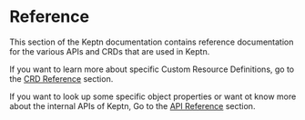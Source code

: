 # Reference

This section of the Keptn documentation contains reference documentation for the various APIs and CRDs that are used in Keptn.

If you want to learn more about specific Custom Resource Definitions, go to the
[CRD Reference](./crd-reference/index.md) section.

If you want to look up some specific object properties or want ot know more about the internal APIs of Keptn,
Go to the [API Reference](./api-reference/index.md) section.
